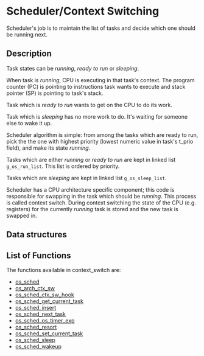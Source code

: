 # Scheduler/Context Switching


Scheduler's job is to maintain the list of tasks and decide which one should be running next.

## Description

Task states can be *running*, *ready to run* or *sleeping*.

When task is *running*, CPU is executing in that task's context. The program counter (PC) is pointing to instructions task wants to execute and stack pointer (SP) is pointing to task's stack.

Task which is *ready to run* wants to get on the CPU to do its work.

Task which is *sleeping* has no more work to do. It's waiting for someone else to wake it up.

Scheduler algorithm is simple: from among the tasks which are ready to run, pick the the one with highest priority (lowest numeric value in task's t_prio field), and make its state *running*.

Tasks which are either *running* or *ready to run* are kept in linked list `g_os_run_list`. This list is ordered by priority.

Tasks which are *sleeping* are kept in linked list `g_os_sleep_list`.

Scheduler has a CPU architecture specific component; this code is responsible for swapping in the task which should be *running*. This process is called context switch. During context switching the state of the CPU (e.g. registers) for the currently *running* task is stored and the new task is swapped in.

## Data structures



## List of Functions


The functions available in context_switch are:

* [os_sched](os_sched.md)
* [os_arch_ctx_sw](os_arch_ctx_sw.md)
* [os_sched_ctx_sw_hook](os_sched_ctx_sw_hook.md)
* [os_sched_get_current_task](os_sched_get_current_task.md)
* [os_sched_insert](os_sched_insert.md)
* [os_sched_next_task](os_sched_next_task.md)
* [os_sched_os_timer_exp](os_sched_os_timer_exp.md)
* [os_sched_resort](os_sched_resort.md)
* [os_sched_set_current_task](os_sched_set_current_task.md)
* [os_sched_sleep](os_sched_sleep.md)
* [os_sched_wakeup](os_sched_wakeup.md)
